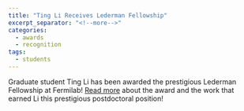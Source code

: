 ```yaml
---
title: "Ting Li Receives Lederman Fellowship"
excerpt_separator: "<!--more-->"
categories:
  - awards
  - recognition
tags:
  - students
---
```

Graduate student Ting Li has been awarded the prestigious Lederman Fellowship at Fermilab! [Read more](http://www.science.tamu.edu/news/story.php?story_ID=1557#.VvBUafkrKUk) about the award and the work that earned Li this prestigious postdoctoral position!